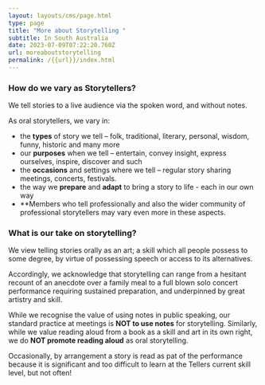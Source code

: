 ```yaml
---
layout: layouts/cms/page.html
type: page
title: "More about Storytelling "
subtitle: In South Australia
date: 2023-07-09T07:22:20.760Z
url: moreaboutstorytelling
permalink: /{{url}}/index.html
---
```

### **How do we vary as Storytellers?**

We tell stories to a live audience via the spoken word, and without notes.

As oral storytellers, we vary in:

* the **types** of story we tell – folk, traditional, literary, personal, wisdom, funny, historic and many more 
* our **purposes** when we tell – entertain, convey insight, express ourselves, inspire, discover and such
* the **occasions** and settings where we tell – regular story sharing meetings, concerts, festivals.
* the way we **prepare** and **adapt** to bring a story to life  - each in our own way
* **Members who tell professionally and also the wider community of professional storytellers may vary even more in these aspects.

### **What is our take on storytelling?**

We view telling stories orally as an art; a skill which all people possess to some degree, by virtue of possessing speech or access to its alternatives. 

Accordingly, we acknowledge that storytelling can range from a hesitant recount of an anecdote over a family meal to a full blown solo concert performance requiring sustained preparation, and underpinned by great artistry and skill.

While we recognise the value of using notes in public speaking, our standard practice at meetings is **NOT to use notes** for storytelling. Similarly, while we value reading aloud from a book as a skill and art in its own right, we do **NOT promote reading aloud** as oral storytelling. 

Occasionally, by arrangement a story is read as pat of the performance because it is significant and too difficult to learn at the Tellers current skill level, but not often!

